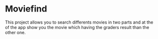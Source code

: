 # Moviefind
This project allows you to search differents movies in two parts 
and at the of the app show you the movie which having the graders result than the other one.
